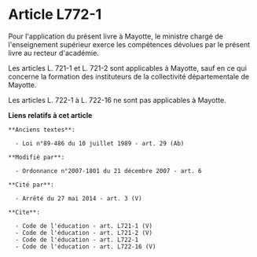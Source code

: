 # Article L772-1

Pour l'application du présent livre à Mayotte, le ministre chargé de l'enseignement supérieur exerce les compétences dévolues
par le présent livre au recteur d'académie. 

Les articles L. 721-1 et L. 721-2 sont applicables à Mayotte, sauf en ce qui concerne la formation des instituteurs de la
collectivité départementale de Mayotte. 

Les articles L. 722-1 à 
L. 722-16 ne sont pas applicables à Mayotte.

**Liens relatifs à cet article**

	**Anciens textes**:

	  - Loi n°89-486 du 10 juillet 1989 - art. 29 (Ab)

	**Modifié par**:

	  - Ordonnance n°2007-1801 du 21 décembre 2007 - art. 6

	**Cité par**:

	  - Arrêté du 27 mai 2014 - art. 3 (V)

	**Cite**:

	  - Code de l'éducation - art. L721-1 (V)
	  - Code de l'éducation - art. L721-2 (V)
	  - Code de l'éducation - art. L722-1
	  - Code de l'éducation - art. L722-16 (V)
